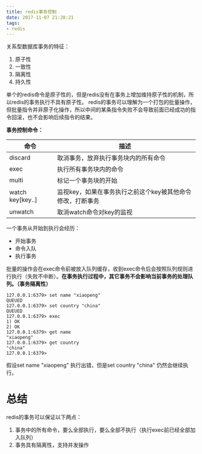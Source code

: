 ```yaml
---
title: redis事务控制
date: 2017-11-07 21:28:21
tags:
- redis
---
```


关系型数据库事务的特征：
1. 原子性
2. 一致性
3. 隔离性
4. 持久性

单个的redis命令是原子性的，但是redis没有在事务上增加维持原子性的机制，所以redis的事务执行不具有原子性。
redis的事务可以理解为一个打包的批量操作，但批量指令并非原子化操作，所以中间的某条指令失败不会导致前面已经成功的指令回滚，也不会影响后续指令的结果。

<!-- more -->

**事务控制命令：**

命令 | 描述
---|---
discard | 取消事务，放弃执行事务块内的所有命令
exec | 执行所有事务块内的命令
multi | 标记一个事务块的开始
watch key[key..] | 监视key，如果在事务执行之前这个key被其他命令修改，打断事务
unwatch | 取消watch命令对key的监视

一个事务从开始到执行会经历：
- 开始事务
- 命令入队
- 执行事务

批量的操作会在exec命令前被放入队列缓存，收到exec命令后会按照队列规则进行执行（失败不中断）。**在事务执行过程中，其它事务不会影响当前事务的处理队列。（事务隔离性）**

```
127.0.0.1:6379> set name "xiaopeng"
QUEUED
127.0.0.1:6379> set country "china"
QUEUED
127.0.0.1:6379> exec
1) OK
2) OK
127.0.0.1:6379> get name
"xiaopeng"
127.0.0.1:6379> get country
"china"
127.0.0.1:6379> 
```

假设set name "xiaopeng" 执行出错，但是set country "china" 仍然会继续执行。

# 总结
redis的事务可以保证以下两点：
1. 事务中的所有命令，要么全部执行，要么全部不执行（执行exec前已经全部加入队列）
2. 事务具有隔离性，支持并发操作

